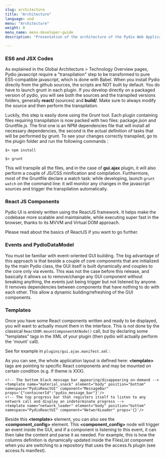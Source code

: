 ```yaml
---
slug: architecture
title: "Architecture"
language: und
menu: "Architecture"
weight: 0
menu_name: menu-developer-guide
description: "Presentation of the architecture of the Pydio Web Application."

---
```


### ES6 and JSX Codes

As explained in the Global Architecture > Technology Overview pages, Pydio javascript require a "transpilation" step to be transformed to pure ES5-compatible javascript, which is done with Babel. When you install Pydio directly from the github sources, the scripts are NOT built by default. You do have to launch grunt in each plugin. If you develop directly on a packaged version of pydio, you will see both the sources and the transpiled versions folders, generally **react/** (sources) and **build/**. Make sure to always modify the source and then perform the transpilation.
 
Luckily, this step is easily done using the Grunt tool. Each plugin containing files requiring transpilation is now packed with two files: package.json and Gruntfile.js. The first one is an NPM dependencies file that will install all necessary dependencies, the second is the actual definition of tasks that will be performed by grunt. To see your changes correctly transpiled, go to the plugin folder and run the following commands : 

`$> npm install`

`$> grunt`

This will transpile all the files, and in the case of **gui.ajax** plugin, it will also perform a couple of JS/CSS minification and compilation. Furthermore, most of the Gruntfile declare a watch task: while developing, launch `grunt watch` on the command line: it will monitor any changes in the javascript sources and trigger the transpilation automatically.

### React JS Components

Pydio UI is entirely written using the ReactJS framework. It helps make the codebase more scalable and maintainable, while executing super fast in the browser, thanks to its MVVM and Virtual DOM approach.
  
Please read about the basics of ReactJS if you want to go further.

### Events and PydioDataModel

You must be familiar with event-oriented GUI building. The big advantage of this approach is that beside a couple of core components that are initialized by the main Pydio class, the GUI itself is built dynamically and couples to the core only via events. This was not the case before this release, and basically it allows us to remove/change any GUI component without breaking anything, the events just being trigger but not listened by anyone. It removes dependencies between components that have nothing to do with each other. This allow a dynamic building/refreshing of the GUI components.

### Templates

Once you have some React components written and ready to be displayed, you will want to actually mount them in the interface. This is not done by the classical `ReactDOM.mountComponentAtNode()` call, but by declaring some "templates" tags in the XML of your plugin (then pydio will actually perform the 'mount' call).

See for example in `plugins/gui.ajax.manifest.xml` :

As you can see, the whole application layout is defined here: **&lt;template&gt;** tags are pointing to specific React components and may be mounted on certain condition (e.g. if theme is XXX).

    <!-- The bottom black message bar appearing/disappearing on-demand -->
    <template name="material_snack" element="body" position="bottom" namespace="PydioReactUI" component="MessageBar" props='{"containerId":"pydio_message_bar"}'/>
    <!-- The top progress bar that registers itself to listen to any network call and display an indeterminate progress -->
    <template name="network_loader" element="body" position="bottom" namespace="PydioReactUI" component="NetworkLoader" props='{}'/>    


Beside this **&lt;template&gt;** element, you can also see the **&lt;component_config&gt;** element. This **&lt;component_config&gt;** node will trigger an event inside the GUI, and if a component is listening to this event, it can then take the content and parse it as needed. For example, this is how the columns definition is dynamically updated inside the FilesList component when you are switching to a repository that uses the access.fs plugin (see access.fs manifest).